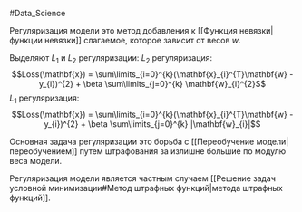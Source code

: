 #Data_Science 

Регуляризация модели это метод добавления к [[Функция невязки|функции невязки]] слагаемое, которое зависит от весов $w$. 

Выделяют $L_{1}$ и $L_{2}$ регуляризации:
$L_{2}$ регуляризация:
$$Loss(\mathbf{x}) = \sum\limits_{i=0}^{k}(\mathbf{x}_{i}^{T}\mathbf{w} - y_{i})^{2} + \beta \sum\limits_{j=0}^{k} \mathbf{w}_{i}^{2}$$
$L_{1}$ регуляризация:
$$Loss(\mathbf{x}) = \sum\limits_{i=0}^{k}(\mathbf{x}_{i}^{T}\mathbf{w} - y_{i})^{2} + \beta \sum\limits_{j=0}^{k} |\mathbf{w}_{i}|$$

Основная задача регуляризации это борьба с [[Переобучение модели|переобучением]] путем штрафования за излишне большие по модулю веса модели.

Регуляризация модели является частным случаем [[Решение задач условной минимизации#Метод штрафных функций|метода штрафных функций]].